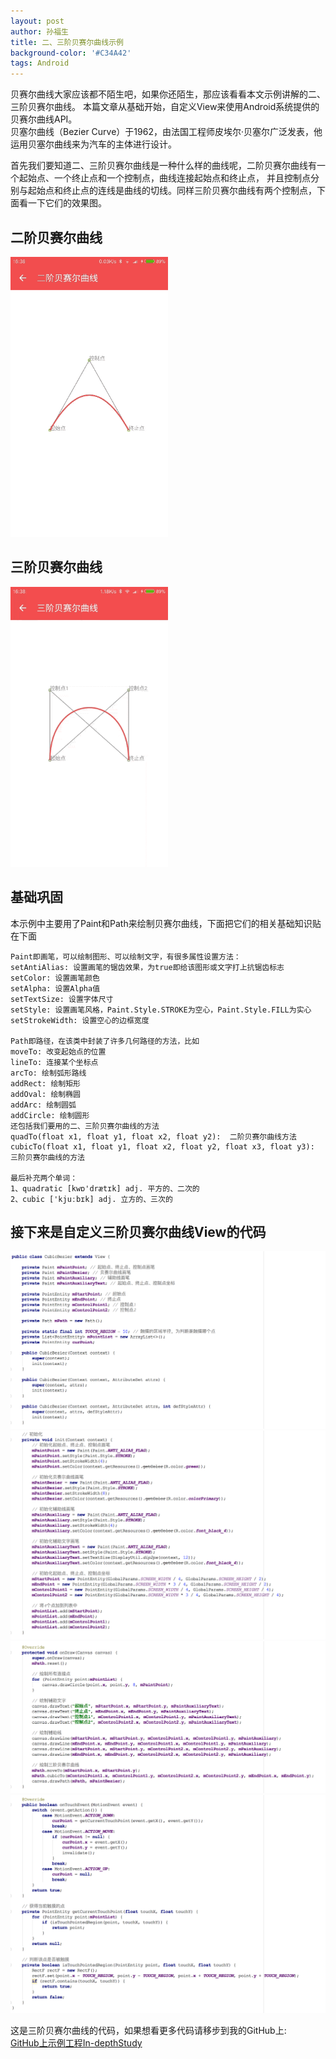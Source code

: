 ```yaml
---
layout: post
author: 孙福生
title: 二、三阶贝赛尔曲线示例
background-color: '#C34A42'
tags: Android
---
```


贝赛尔曲线大家应该都不陌生吧，如果你还陌生，那应该看看本文示例讲解的二、三阶贝赛尔曲线。
本篇文章从基础开始，自定义View来使用Android系统提供的贝赛尔曲线API。  
贝塞尔曲线（Bezier Curve）于1962，由法国工程师皮埃尔·贝塞尔广泛发表，他运用贝塞尔曲线来为汽车的主体进行设计。

首先我们要知道二、三阶贝赛尔曲线是一种什么样的曲线呢，二阶贝赛尔曲线有一个起始点、一个终止点和一个控制点，曲线连接起始点和终止点，
并且控制点分别与起始点和终止点的连线是曲线的切线。同样三阶贝赛尔曲线有两个控制点，下面看一下它们的效果图。

## 二阶贝赛尔曲线

<img src="/assets/2016/bezier1.gif" style="width: 50%;"/>

## 三阶贝赛尔曲线

<img src="/assets/2016/bezier2.gif" style="width: 50%;"/>

## 基础巩固

本示例中主要用了Paint和Path来绘制贝赛尔曲线，下面把它们的相关基础知识贴在下面

	Paint即画笔，可以绘制图形、可以绘制文字，有很多属性设置方法： 
	setAntiAlias: 设置画笔的锯齿效果，为true即给该图形或文字打上抗锯齿标志  
	setColor: 设置画笔颜色  
	setAlpha: 设置Alpha值   
	setTextSize: 设置字体尺寸  
	setStyle: 设置画笔风格，Paint.Style.STROKE为空心，Paint.Style.FILL为实心  
	setStrokeWidth: 设置空心的边框宽度  

	Path即路径，在该类中封装了许多几何路径的方法，比如  
	moveTo: 改变起始点的位置  
	lineTo: 连接某个坐标点  
	arcTo: 绘制弧形路线  
	addRect: 绘制矩形  
	addOval: 绘制椭圆  
	addArc: 绘制圆弧  
	addCircle: 绘制圆形  
	还包括我们要用的二、三阶贝赛尔曲线的方法  
	quadTo(float x1, float y1, float x2, float y2):  二阶贝赛尔曲线方法
	cubicTo(float x1, float y1, float x2, float y2, float x3, float y3): 三阶贝赛尔曲线的方法  

	最后补充两个单词：  
	1、quadratic [kwɒ'drætɪk] adj. 平方的、二次的  
	2、cubic ['kjuːbɪk] adj. 立方的、三次的  

## 接下来是自定义三阶贝赛尔曲线View的代码

<img src="/assets/2016/bezier_code1.png">

<img src="/assets/2016/bezier_code2.png">

<img src="/assets/2016/bezier_code3.png">

<img src="/assets/2016/bezier_code4.png">

这是三阶贝赛尔曲线的代码，如果想看更多代码请移步到我的GitHub上:  
[GitHub上示例工程In-depthStudy](https://github.com/sunfusheng/In-depthStudy)  








